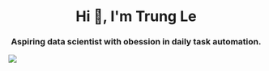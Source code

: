 <h1 align="center">Hi 👋, I'm Trung Le</h1>
<h3 align="center">Aspiring data scientist with obession in daily task automation.</h3>

![](https://komarev.com/ghpvc/?username=trungle15)
<!--
**trungle15/trungle15** is a ✨ _special_ ✨ repository because its `README.md` (this file) appears on your GitHub profile.

Here are some ideas to get you started:

- 🔭 I’m currently working on ...
- 🌱 I’m currently learning ...
- 👯 I’m looking to collaborate on ...
- 🤔 I’m looking for help with ...
- 💬 Ask me about ...
- 📫 How to reach me: ...
- 😄 Pronouns: ...
- ⚡ Fun fact: ...
-->
